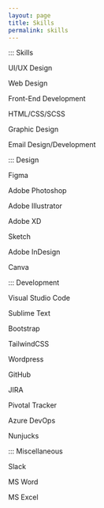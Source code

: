 ```yaml
---
layout: page
title: Skills
permalink: skills
---
```


<div class="container w-full md:max-w-4xl mx-auto">
  <div class="flex flex-wrap">
    <div class="w-full sm:w-1/2 md:w-1/3 lg:w-1/4 p-3">
      <div class="bg-white border shadow p-3 h-full">
        <p class="text-sm text-gray-500 hover:text-gray-900 uppercase font-semibold">::: Skills</p>
        <p class="text-sm">UI/UX Design</p>
        <p class="text-sm">Web Design</p>
        <p class="text-sm">Front-End Development</p>
        <p class="text-sm">HTML/CSS/SCSS</p>
        <p class="text-sm">Graphic Design</p>
        <p class="text-sm">Email Design/Development</p>
      </div>
    </div>
    <div class="w-full sm:w-1/2 md:w-1/3 lg:w-1/4 p-3">
      <div class="bg-white border shadow p-3 h-full">
        <p class="text-sm text-gray-500 hover:text-gray-900 uppercase font-semibold">::: Design</p>
        <p class="text-sm">Figma</p>
        <p class="text-sm">Adobe Photoshop</p>
        <p class="text-sm">Adobe Illustrator</p>
        <p class="text-sm">Adobe XD</p>
        <p class="text-sm">Sketch</p>
        <p class="text-sm">Adobe InDesign</p>
        <p class="text-sm">Canva</p>
      </div>
    </div>
    <div class="w-full sm:w-1/2 md:w-1/3 lg:w-1/4 p-3">
      <div class="bg-white border shadow p-3 h-full">
        <p class="text-sm text-gray-500 hover:text-gray-900 uppercase font-semibold">::: Development</p>
        <p class="text-sm">Visual Studio Code</p>
        <p class="text-sm">Sublime Text</p>
        <p class="text-sm">Bootstrap</p>
        <p class="text-sm">TailwindCSS</p>
        <p class="text-sm">Wordpress</p>
        <p class="text-sm">GitHub</p>
        <p class="text-sm">JIRA</p>
        <p class="text-sm">Pivotal Tracker</p>
        <p class="text-sm">Azure DevOps</p>
        <p class="text-sm">Nunjucks</p>
      </div>
    </div>
    <div class="w-full sm:w-1/2 md:w-1/3 lg:w-1/4 p-3">
      <div class="bg-white border shadow p-3 h-full">
        <p class="text-sm text-gray-500 hover:text-gray-900 uppercase font-semibold">::: Miscellaneous</p>
        <p class="text-sm">Slack</p>
        <p class="text-sm">MS Word</p>
        <p class="text-sm">MS Excel</p>
      </div>
    </div>
  </div> <!-- flex -->
</div> <!-- container -->
